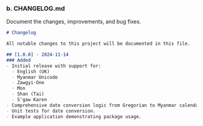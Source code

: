 
### **b. CHANGELOG.md**

Document the changes, improvements, and bug fixes.

```markdown
# Changelog

All notable changes to this project will be documented in this file.

## [1.0.0] - 2024-11-14
### Added
- Initial release with support for:
  - English (UK)
  - Myanmar Unicode
  - Zawgyi-One
  - Mon
  - Shan (Tai)
  - S'gaw Karen
- Comprehensive date conversion logic from Gregorian to Myanmar calendar.
- Unit tests for date conversion.
- Example application demonstrating package usage.
